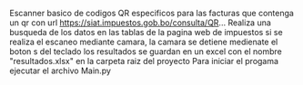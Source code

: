 Escanner basico de codigos QR especificos para las facturas que contenga un qr con url https://siat.impuestos.gob.bo/consulta/QR...
Realiza una busqueda de los datos en las tablas de la pagina web de impuestos 
si se realiza el escaneo  mediante camara, la camara se detiene medienate el  boton s del teclado
los resultados se guardan en un excel con el nombre "resultados.xlsx" en la carpeta raiz del proyecto
Para iniciar el progama ejecutar el archivo  Main.py